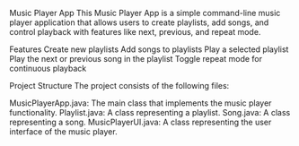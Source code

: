 Music Player App
This Music Player App is a simple command-line music player application that allows users to create playlists, add songs,
and control playback with features like next, previous, and repeat mode.

Features
Create new playlists
Add songs to playlists
Play a selected playlist
Play the next or previous song in the playlist
Toggle repeat mode for continuous playback


Project Structure
The project consists of the following files:

MusicPlayerApp.java: The main class that implements the music player functionality.
Playlist.java: A class representing a playlist.
Song.java: A class representing a song.
MusicPlayerUI.java: A class representing the user interface of the music player.

